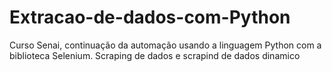 # Extracao-de-dados-com-Python
Curso Senai, continuação da automação usando a linguagem Python com a biblioteca Selenium. 
Scraping de dados e scrapind de dados dinamico
